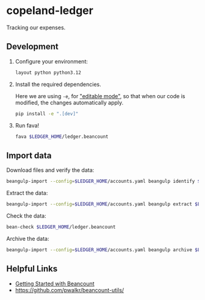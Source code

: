 # copeland-ledger

Tracking our expenses.

## Development

1. Configure your environment:

      ```sh
      layout python python3.12
      ```

2. Install the required dependencies.

      Here we are using `-e`, for ["editable
      mode"](https://pip.pypa.io/en/latest/topics/local-project-installs/#editable-installs),
      so that when our code is modified, the changes automatically apply.

      ```sh
      pip install -e ".[dev]"
      ```

3. Run fava!

      ```sh
      fava $LEDGER_HOME/ledger.beancount
      ```


## Import data

Download files and verify the data:

```sh
beangulp-import --config=$LEDGER_HOME/accounts.yaml beangulp identify $LEDGER_HOME/downloads
```

Extract the data:

```sh
beangulp-import --config=$LEDGER_HOME/accounts.yaml beangulp extract $LEDGER_HOME/downloads
```

Check the data:

```sh
bean-check $LEDGER_HOME/ledger.beancount
```

Archive the data:

```sh
beangulp-import --config=$LEDGER_HOME/accounts.yaml beangulp archive $LEDGER_HOME/downloads --destination=$LEDGER_HOME/documents
```

## Helpful Links

* [Getting Started with Beancount](https://beancount.github.io/docs/getting_started_with_beancount.html)
* https://github.com/pwalkr/beancount-utils/
